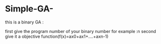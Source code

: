 # Simple-GA-


this is a binary GA :


first give the program number of your binary number for example :n
second give it a objective function(f(x)=ax0+ax1+....+axn-1)
